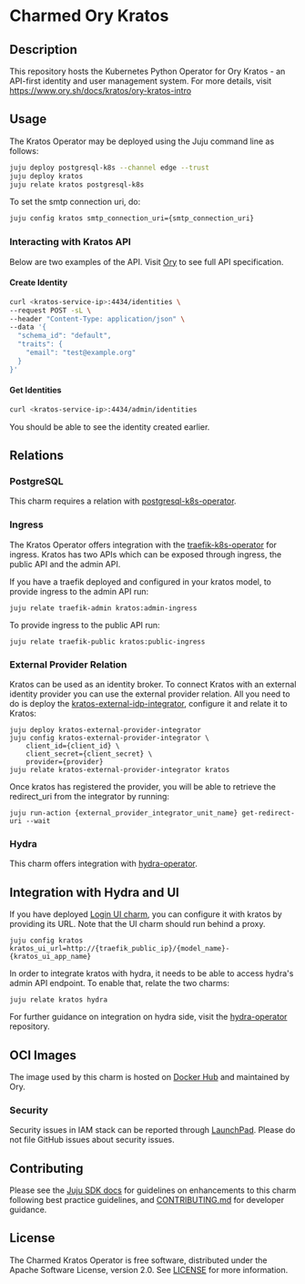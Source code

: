 # Charmed Ory Kratos

## Description

This repository hosts the Kubernetes Python Operator for Ory Kratos -  an API-first identity and user management system.
For more details, visit https://www.ory.sh/docs/kratos/ory-kratos-intro

## Usage

The Kratos Operator may be deployed using the Juju command line as follows:

```bash
juju deploy postgresql-k8s --channel edge --trust
juju deploy kratos
juju relate kratos postgresql-k8s
```

To set the smtp connection uri, do:

```bash
juju config kratos smtp_connection_uri={smtp_connection_uri}
```

### Interacting with Kratos API

Below are two examples of the API. Visit [Ory](https://www.ory.sh/docs/kratos/reference/api) to see full API specification.

#### Create Identity
```bash
curl <kratos-service-ip>:4434/identities \
--request POST -sL \
--header "Content-Type: application/json" \
--data '{
  "schema_id": "default",
  "traits": {
    "email": "test@example.org"
  }
}'
```
#### Get Identities
```bash
curl <kratos-service-ip>:4434/admin/identities
```
You should be able to see the identity created earlier.

## Relations

### PostgreSQL

This charm requires a relation with [postgresql-k8s-operator](https://github.com/canonical/postgresql-k8s-operator).

### Ingress

The Kratos Operator offers integration with the [traefik-k8s-operator](https://github.com/canonical/traefik-k8s-operator) for ingress. Kratos has two APIs which can be exposed through ingress, the public API and the admin API.

If you have a traefik deployed and configured in your kratos model, to provide ingress to the admin API run:
```console
juju relate traefik-admin kratos:admin-ingress
```

To provide ingress to the public API run:
```console
juju relate traefik-public kratos:public-ingress
```

### External Provider Relation

Kratos can be used as an identity broker. To connect Kratos with an external identity provider you can use the external provider relation. All you need to do is deploy the [kratos-external-idp-integrator](https://charmhub.io/kratos-external-idp-integrator), configure it and relate it to Kratos:

```console
juju deploy kratos-external-provider-integrator
juju config kratos-external-provider-integrator \
    client_id={client_id} \
    client_secret={client_secret} \
    provider={provider}
juju relate kratos-external-provider-integrator kratos
```

Once kratos has registered the provider, you will be able to retrieve the redirect_uri from the integrator by running:
```console
juju run-action {external_provider_integrator_unit_name} get-redirect-uri --wait
```

### Hydra

This charm offers integration with [hydra-operator](https://github.com/canonical/hydra-operator).

## Integration with Hydra and UI

If you have deployed [Login UI charm](https://github.com/canonical/identity-platform-login-ui), you can configure it with kratos by providing its URL.
Note that the UI charm should run behind a proxy.
```console
juju config kratos kratos_ui_url=http://{traefik_public_ip}/{model_name}-{kratos_ui_app_name}
```

In order to integrate kratos with hydra, it needs to be able to access hydra's admin API endpoint.
To enable that, relate the two charms:
```console
juju relate kratos hydra
```

For further guidance on integration on hydra side, visit the [hydra-operator](https://github.com/canonical/hydra-operator#readme) repository.

## OCI Images

The image used by this charm is hosted on [Docker Hub](https://hub.docker.com/r/oryd/kratos) and maintained by Ory.

### Security
Security issues in IAM stack can be reported through [LaunchPad](https://wiki.ubuntu.com/DebuggingSecurity#How%20to%20File). Please do not file GitHub issues about security issues.

## Contributing

Please see the [Juju SDK docs](https://juju.is/docs/sdk) for guidelines on enhancements to this charm following best practice guidelines, and [CONTRIBUTING.md](https://github.com/canonical/kratos-operator/blob/main/CONTRIBUTING.md) for developer guidance.


## License

The Charmed Kratos Operator is free software, distributed under the Apache Software License, version 2.0. See [LICENSE](https://github.com/canonical/kratos-operator/blob/main/LICENSE) for more information.
